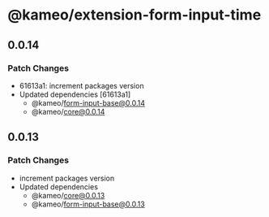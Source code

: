 # @kameo/extension-form-input-time

## 0.0.14

### Patch Changes

- 61613a1: increment packages version
- Updated dependencies [61613a1]
  - @kameo/form-input-base@0.0.14
  - @kameo/core@0.0.14

## 0.0.13

### Patch Changes

- increment packages version
- Updated dependencies
  - @kameo/core@0.0.13
  - @kameo/form-input-base@0.0.13
